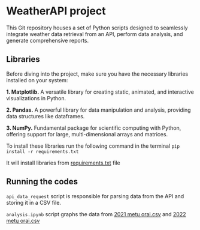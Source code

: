 # WeatherAPI project

This Git repository houses a set of Python scripts designed to seamlessly integrate weather data retrieval from an API, perform data analysis, and generate comprehensive reports.

## Libraries

Before diving into the project, make sure you have the necessary libraries installed on your system:

**1. Matplotlib.** A versatile library for creating static, animated, and interactive visualizations in Python.

**2. Pandas.** A powerful library for data manipulation and analysis, providing data structures like dataframes.

**3. NumPy.** Fundamental package for scientific computing with Python, offering support for large, multi-dimensional arrays and matrices.

To install these libraries run the following command in the terminal `pip install -r requirements.txt`

It will install libraries from [requirements.txt](requirements.txt) file

## Running the codes

`api_data_request` script is responsible for parsing data from the API and storing it in a CSV file.
  
`analysis.ipynb` script graphs the data from [2021 metų orai.csv](<2021 metų orai.csv>) and [2022 metų orai.csv](<2021 metų orai.csv>)